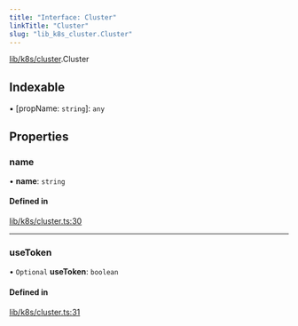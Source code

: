 ```yaml
---
title: "Interface: Cluster"
linkTitle: "Cluster"
slug: "lib_k8s_cluster.Cluster"
---
```


[lib/k8s/cluster](../modules/lib_k8s_cluster.md).Cluster

## Indexable

▪ [propName: `string`]: `any`

## Properties

### name

• **name**: `string`

#### Defined in

[lib/k8s/cluster.ts:30](https://github.com/headlamp-k8s/headlamp/blob/a8b3c4c6/frontend/src/lib/k8s/cluster.ts#L30)

___

### useToken

• `Optional` **useToken**: `boolean`

#### Defined in

[lib/k8s/cluster.ts:31](https://github.com/headlamp-k8s/headlamp/blob/a8b3c4c6/frontend/src/lib/k8s/cluster.ts#L31)

